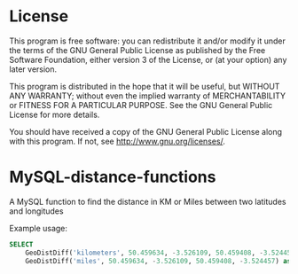 # License

This program is free software: you can redistribute it and/or modify
it under the terms of the GNU General Public License as published by
the Free Software Foundation, either version 3 of the License, or
(at your option) any later version.

This program is distributed in the hope that it will be useful,
but WITHOUT ANY WARRANTY; without even the implied warranty of
MERCHANTABILITY or FITNESS FOR A PARTICULAR PURPOSE.  See the
GNU General Public License for more details.

You should have received a copy of the GNU General Public License
along with this program.  If not, see <http://www.gnu.org/licenses/>.

MySQL-distance-functions
==========================

A MySQL function to find the distance in KM or Miles between two latitudes and longitudes

Example usage:
```sql
SELECT 
	GeoDistDiff('kilometers', 50.459634, -3.526109, 50.459408, -3.524457) as distance,
	GeoDistDiff('miles', 50.459634, -3.526109, 50.459408, -3.524457) as distance;
```
